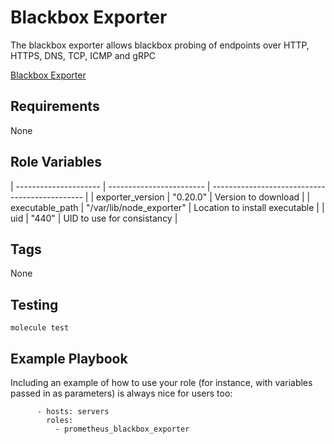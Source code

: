 Blackbox Exporter
=========
The blackbox exporter allows blackbox probing of endpoints over HTTP, HTTPS, DNS, TCP, ICMP and gRPC

[Blackbox Exporter](https://github.com/prometheus/blackbox_exporter)

Requirements
------------

None 

Role Variables
--------------

| --------------------- | ------------------------                                                  | ---------------------------------------------- |
| exporter_version      | "0.20.0"                                                                  | Version to download                            |
| executable_path       | "/var/lib/node_exporter"                                                  | Location to install executable                 |
| uid                   | "440"                                                                     | UID to use for consistancy                     |

Tags
--------------

None

Testing
--------------

`molecule test`

Example Playbook
----------------

Including an example of how to use your role (for instance, with variables passed in as parameters) is always nice for users too:
```
      - hosts: servers
        roles:
          - prometheus_blackbox_exporter
```
